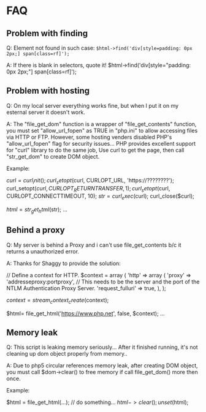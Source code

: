 # FAQ

## Problem with finding

Q: Element not found in such case: `$html->find('div[style=padding: 0px 2px;] span[class=rf]');`

A: If there is blank in selectors, quote it!
$html->find('div[style="padding: 0px 2px;"] span[class=rf]');

## Problem with hosting

Q: On my local server everything works fine, but when I put it on my esternal server it doesn't work.

A: The "file_get_dom" function is a wrapper of "file_get_contents" function,  you must set "allow_url_fopen" as TRUE in "php.ini" to allow accessing files via HTTP or FTP. However, some hosting venders disabled PHP's "allow_url_fopen" flag for security issues... PHP provides excellent support for "curl" library to do the same job, Use curl to get the page, then call "str_get_dom" to create DOM object.

Example:

$curl = curl_init();
curl_setopt($curl, CURLOPT_URL, 'https://????????');
curl_setopt($curl, CURLOPT_RETURNTRANSFER, 1);
curl_setopt($curl, CURLOPT_CONNECTTIMEOUT, 10);
$str = curl_exec($curl);
curl_close($curl);

$html= str_get_html($str);
...

## Behind a proxy

Q: My server is behind a Proxy and i can't use file_get_contents b/c it returns a unauthorized error.

A: Thanks for Shaggy to provide the solution:

// Define a context for HTTP.
$context = array
(
       'http' => array
       (
              'proxy' => 'addresseproxy:portproxy', // This needs to be the server and the port of the NTLM Authentication Proxy Server.
              'request_fulluri' => true,
       ),
);

$context = stream_context_create($context);

$html= file_get_html('https://www.php.net', false, $context);
...

## Memory leak

Q: This script is leaking memory seriously... After it finished running, it's not cleaning up dom object properly from memory..

A: Due to php5 circular references memory leak, after creating DOM object, you must call $dom->clear() to free memory if call file_get_dom() more then once.

Example:

$html = file_get_html(...);
// do something...
$html->clear();
unset($html);